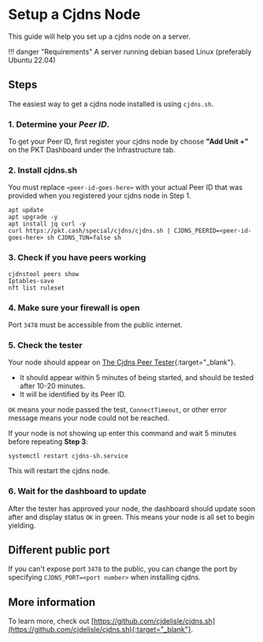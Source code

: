 # Setup a Cjdns Node
This guide will help you set up a cjdns node on a server.

!!! danger "Requirements"
    A server running debian based Linux (preferably Ubuntu 22.04)


## Steps

The easiest way to get a cjdns node installed is using `cjdns.sh`.

### 1. Determine your *Peer ID*.
To get your Peer ID, first register your cjdns node by choose __"Add Unit +"__ on the PKT Dashboard under the Infrastructure tab.

### 2. Install cjdns.sh
You must replace `<peer-id-goes-here>` with your actual Peer ID that was provided when you registered your cjdns node in Step 1.

```
apt update
apt upgrade -y
apt install jq curl -у
curl https://pkt.cash/special/cjdns/cjdns.sh | CJDNS_PEERID=<peer-id-goes-here> sh CJDNS_TUN=false sh
```

### 3. Check if you have peers working

```
cjdnstool peers show
Iptables-save
nft list ruleset
```

### 4. Make sure your firewall is open

Port `3478` must be accessible from the public internet.

### 5. Check the tester

Your node should appear on [The Cjdns Peer Tester](https://vinny.cjdns.fr/ptest/){:target="_blank"}.

* It should appear within 5 minutes of being started, and should be tested after 10-20 minutes.
* It will be identified by its Peer ID.

`OK` means your node passed the test, `ConnectTimeout`, or other error message means your node could not be reached.

If your node is not showing up enter this command and wait 5 minutes before repeating __Step 3__:

```
systemctl restart cjdns-sh.service
```

This will restart the cjdns node.

### 6. Wait for the dashboard to update

After the tester has approved your node, the dashboard should update soon after and display status `OK` in green. This means your node is all set to begin yielding.

## Different public port

If you can't expose port `3478` to the public, you can change the port by specifying `CJDNS_PORT=<port number>` when installing cjdns.

## More information

To learn more, check out [https://github.com/cjdelisle/cjdns.sh](https://github.com/cjdelisle/cjdns.sh){:target="_blank"}.